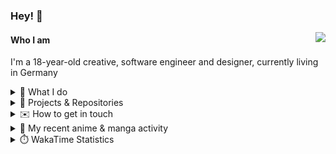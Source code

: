 ### Hey! 👋

[<img src="https://lanyard-profile-readme.vercel.app/api/228965621478588416" align="right">](https://discord.com/users/228965621478588416)

#### Who I am

I'm a 18-year-old creative, software engineer and designer, currently living in Germany

<details>
  <summary>💼 What I do</summary>

I currently am working on starting a publishing and management company for creatives.
I also am creative lead, community manager, and web developer at the Minecraft Server [Xenyria](https://xenyria.net) and the team behind it, [Pixelground Labs](https://pixelgroundlabs.com).
</details>

<details>
  <summary>📁 Projects & Repositories</summary>

<table>
    <thead>
        <tr>
            <th colspan=2>Svelte Libraries</th>
        </tr>
    </thead>
    <tbody>
        <tr>
            <td><a href="https://github.com/pixelgroundlabs/svelte-skinview3d">pixelgroundlabs/svelte-skinview3d</a></td>
            <td>A svelte component for rendering Minecraft SKins in 3D based on <a href="https://github.com/bs-community/skinview3d">skinview3d</a></td>
        </tr>
    </tbody>
    <thead>
        <tr>
            <th colspan=2>Minecraft Mods</th>
        </tr>
    </thead>
    <tbody>
        <tr>
            <td><a href="https://github.com/XenyriaNET/xeem">Xenyria Experience Enhancement Mod</a></td>
            <td>A client-side Minecraft Mod aiming to improve the experience on the Xenyria Minecraft Server</td>
        </tr>
    </tbody>
    <thead>
        <tr>
            <th colspan=2>Old Stuff</th>
        </tr>
    </thead>
    <tbody>
        <tr>
            <td><a href="https://github.com/OfficialCRUGG/lwstatus">lwstatus</a></td>
            <td>Lightweight webserver exposing various system metrics as a JSON endpoint and frontend</td>
        </tr>
        <tr>
            <td><a href="https://github.com/OfficialCRUGG/cfddns">cfddns / cloudflare-dyndns</a></td>
            <td>Simple application to run in the background that regularly checks for IP address changes and updates specific Cloudflare DNS Records accordingly. <s><i>Not sure how this still works...</i></s></td>
        </tr>
    </tbody>
</table>

</details>

<details>
  <summary>✉️ How to get in touch</summary>
  
> Sorted by how quickly you can expect a reply
- [Hit me up on Discord](https://discord.com/users/228965621478588416)
- [Hit me up on Twitter](https://twitter.com/cruggdev)
- [Send me a mail](mailto:me@crg.sh)
</details>


<details>
  <summary>🌸 My recent anime & manga activity</summary>
  
<!-- ANILIST_ACTIVITY:start -->

-   📺 Plans to watch [Zombie Land Saga Movie](https://anilist.co/anime/140337) (12:23, 21 June 2024)
-   📺 Plans to watch [ZOMBIE LAND SAGA REVENGE](https://anilist.co/anime/110733) (12:23, 21 June 2024)
-   📺 Completed [ZOMBIE LAND SAGA](https://anilist.co/anime/103871) (12:20, 21 June 2024)
-   📺 Watched episode 10 - 11 of [ZOMBIE LAND SAGA](https://anilist.co/anime/103871) (11:56, 21 June 2024)
-   📺 Completed [K-ON!: Live House!](https://anilist.co/anime/6862) (11:05, 21 June 2024)

<!-- ANILIST_ACTIVITY:end -->
</details>

<details>
  <summary>⏱️ WakaTime Statistics</summary>

<!--START_SECTION:waka-->

```txt
From: 13 June 2024 - To: 20 June 2024

JavaScript   2 hrs 56 mins   █████████░░░░░░░░░░░░░░░░   35.61 %
TypeScript   2 hrs 24 mins   ███████▒░░░░░░░░░░░░░░░░░   29.25 %
Svelte       1 hr 29 mins    ████▓░░░░░░░░░░░░░░░░░░░░   18.11 %
Prisma       33 mins         █▓░░░░░░░░░░░░░░░░░░░░░░░   06.80 %
Other        22 mins         █░░░░░░░░░░░░░░░░░░░░░░░░   04.47 %
```

<!--END_SECTION:waka-->
</details>
